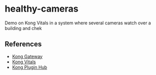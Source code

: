 # healthy-cameras
Demo on Kong Vitals in a system where several cameras watch over a building and chek


## References

- [Kong Gateway](https://docs.konghq.com/gateway/)
- [Kong Vitals](https://docs.konghq.com/gateway/2.8.x/vitals/)
- [Kong Plugin Hub](https://docs.konghq.com/hub/)
